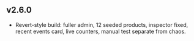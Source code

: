 ## v2.6.0
- Revert-style build: fuller admin, 12 seeded products, inspector fixed, recent events card, live counters, manual test separate from chaos.
